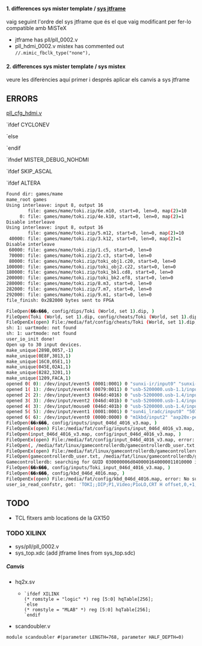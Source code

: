 #### 1. differences sys mister template / <u>sys jtframe</u>

vaig seguint l'ordre del sys jtframe que és el que vaig modificant per fer-lo compatible amb MiSTeX

* jtframe has pll/pll_0002.v
* pll_hdmi_0002.v mistex has commented out `//.mimic_fbclk_type("none"),`



#### 2. differences sys mister template / sys mistex

veure les diferències aquí primer i després aplicar els canvis a sys jtframe



## ERRORS

 [pll_cfg_hdmi.v](upstream/modules/jtframe/target/mister/sys/pll_cfg_hdmi.v) 





`ifdef CYCLONEV

`else

`endif

`ifndef MISTER_DEBUG_NOHDMI

`ifdef SKIP_ASCAL

`ifdef ALTERA



```sh
Found dir: games/mame
mame_root games
Using interleave: input 8, output 16
        file: games/mame/toki.zip/6e.m10, start=0, len=0, map(2)=10
     0: file: games/mame/toki.zip/4e.k10, start=0, len=0, map(2)=1
Disable interleave
Using interleave: input 8, output 16
        file: games/mame/toki.zip/5.m12, start=0, len=0, map(2)=10
 40000: file: games/mame/toki.zip/3.k12, start=0, len=0, map(2)=1
Disable interleave
 60000: file: games/mame/toki.zip/1.c5, start=0, len=0
 70000: file: games/mame/toki.zip/2.c3, start=0, len=0
 80000: file: games/mame/toki.zip/toki_obj1.c20, start=0, len=0
100000: file: games/mame/toki.zip/toki_obj2.c22, start=0, len=0
180000: file: games/mame/toki.zip/toki_bk1.cd8, start=0, len=0
200000: file: games/mame/toki.zip/toki_bk2.ef8, start=0, len=0
280000: file: games/mame/toki.zip/8.m3, start=0, len=0
282000: file: games/mame/toki.zip/7.m7, start=0, len=0
292000: file: games/mame/toki.zip/9.m1, start=0, len=0
file_finish: 0x2B2000 bytes sent to FPGA

FileOpen(��x���, config/dips/Toki (World, set 1).dip, )
FileOpen(Toki (World, set 1).dip, config/cheats/Toki (World, set 1).dip, )
FileOpenEx(open) File:/media/fat/config/cheats/Toki (World, set 1).dip, error: No such file or directory.
sh: 1: uartmode: not found
sh: 1: uartmode: not found
user_io_init done!
Open up to 30 input devices.
make_unique(289B,0057,-1)
make_unique(0E8F,3013,1)
make_unique(16C0,05E1,1)
make_unique(045E,02A1,1)
make_unique(8282,3201,1)
make_unique(1209,FACA,1)
opened 0( 0): /dev/input/event5 (0001:0001) 0 "sunxi-ir/input0" "sunxi-ir"
opened 1( 1): /dev/input/event4 (0079:0011) 0 "usb-5200000.usb-1.1/input0/GH-SP-5027-1 H2" "SWITCH CO.,LTD. USB Gamepad "
opened 2( 2): /dev/input/event3 (046d:4016) 0 "usb-5200000.usb-1.4/input2:2/3a-2e-29-8f" "Logitech K330"
opened 3( 3): /dev/input/event2 (046d:401b) 0 "usb-5200000.usb-1.4/input2:1/38-f4-af-7c" "Logitech M215 2nd Gen"
opened 4( 3): /dev/input/mouse0 (046d:401b) 0 "usb-5200000.usb-1.4/input2:1/38-f4-af-7c" "Logitech M215 2nd Gen"
opened 5( 5): /dev/input/event1 (0001:0001) 0 "sun4i_lradc/input0" "5070800.lradc"
opened 6( 6): /dev/input/event0 (0000:0000) 0 "m1kbd/input2" "axp20x-pek"
FileOpen(��x���, config/inputs/input_046d_4016_v3.map, )
FileOpenEx(open) File:/media/fat/config/inputs/input_046d_4016_v3.map, error: No such file or directory.
FileOpen(input_046d_4016_v3.map, config/input_046d_4016_v3.map, )
FileOpenEx(open) File:/media/fat/config/input_046d_4016_v3.map, error: No such file or directory.
FileOpen(, /media/fat/linux/gamecontrollerdb/gamecontrollerdb_user.txt, )
FileOpenEx(open) File:/media/fat/linux/gamecontrollerdb/gamecontrollerdb_user.txt, error: No such file or directory.
FileOpen(gamecontrollerdb_user.txt, /media/fat/linux/gamecontrollerdb/gamecontrollerdb.txt, )
Gamecontrollerdb: searching for GUID 030000006d0400001640000011010000 in file /media/fat/linux/gamecontrollerdb/gamecontrollerdb.txt
FileOpen(��x���, config/inputs/Toki_input_046d_4016_v3.map, )
FileOpen(��x���, config/kbd_046d_4016.map, )
FileOpenEx(open) File:/media/fat/config/kbd_046d_4016.map, error: No such file or directory.
user_io_read_confstr, got: 'TOKI;;DIP;P1,Video;P1oLO,CRT H offset,0,+1,+2,+3,+4,+5,+6,+7,-8,-7,-6,-5,-4,-3,-2,-1;P1oPS,CRT V offset,0,+1,+2,+3,+4,+5,+6,+7,-8,-7,-6,-5,-4,-3,-2,-1;P1oG,CRT scale enable,Off,On;H2P1oHK,CRT scale factor,0,+1,+2,+3,+4,+5,+6,+7,-8,-7,-6,-5,-4,-3,-2,-1;P1-;d3P1O35,Scandoubler Fx,None,HQ2x,CRT 25%,CRT 50%,CRT 75%;H0P1OGH,Aspect ratio,Original,Full screen,[ARC1],[ARC2];d5P1o9,Vertical Crop,Disabled,216p(5x);d5P1oAD,Crop Offset,0,2,4,8,10,12,-12,-10,-8,-6,-4,-2;P1oEF,Scale,Normal,V-Integer,Narrower HV-Integer,Wider HV-Integer;-;O67,FX volume,high,highest,lowest,low;O8,FX,On,Off;O9,FM,On,Off;o5,User port,Off,DB15 Joystick;OC,Show credits in pause,On,Off;R0,Reset;V,v57052818'

```



## TODO

* TCL fitxers amb locations de la GX150

  

### TODO XILINX

* sys/pll/pll_0002.v
* sys_top.xdc  (add jtframe lines from sys_top.sdc)



##### Canvis

* hq2x.sv

  * ```
    `ifdef XILINX
    (* romstyle = "logic" *) reg [5:0] hqTable[256];
    `else
    (* romstyle = "MLAB" *) reg [5:0] hqTable[256];
    `endif
    ```


* scandoubler.v

```
module scandoubler #(parameter LENGTH=768, parameter HALF_DEPTH=0)
```

